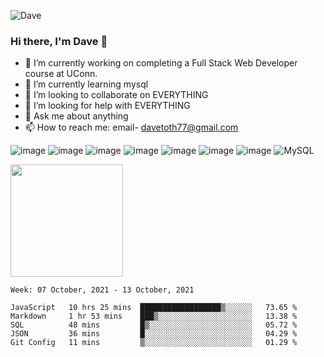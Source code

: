 ![Dave](https://user-images.githubusercontent.com/85111342/134810279-b830f802-03bb-4468-8ff8-9ea0d339aa8d.gif)



### Hi there, I'm Dave 👋


- 🔭 I’m currently working on completing a Full Stack Web Developer course at UConn.
- 🌱 I’m currently learning mysql
- 👯 I’m looking to collaborate on EVERYTHING
- 🤔 I’m looking for help with EVERYTHING
- 💬 Ask me about anything
- 📫 How to reach me: email- davetoth77@gmail.com

![image](https://img.shields.io/badge/JavaScript-323330?style=for-the-badge&logo=javascript&logoColor=F7DF1E)
![image](https://img.shields.io/badge/Node.js-339933?style=for-the-badge&logo=nodedotjs&logoColor=white)
![image](https://img.shields.io/badge/Jest-C21325?style=for-the-badge&logo=jest&logoColor=white)
![image](https://img.shields.io/badge/jQuery-0769AD?style=for-the-badge&logo=jquery&logoColor=white)
![image](https://img.shields.io/badge/HTML5-E34F26?style=for-the-badge&logo=html5&logoColor=white)
![image](https://img.shields.io/badge/CSS3-1572B6?style=for-the-badge&logo=css3&logoColor=white)
![image](https://img.shields.io/badge/Express.js-000000?style=for-the-badge&logo=express&logoColor=white)
![MySQL](https://img.shields.io/badge/mysql-%2300f.svg?style=for-the-badge&logo=mysql&logoColor=white)

<img height="180em" src="https://github-readme-stats.vercel.app/api?username=davetoth77&show_icons=true&hide_border=true&&count_private=true&include_all_commits=true" />

<!--START_SECTION:waka-->
```text
Week: 07 October, 2021 - 13 October, 2021

JavaScript   10 hrs 25 mins  ██████████████████▒░░░░░░   73.65 % 
Markdown     1 hr 53 mins    ███▒░░░░░░░░░░░░░░░░░░░░░   13.38 % 
SQL          48 mins         █▒░░░░░░░░░░░░░░░░░░░░░░░   05.72 % 
JSON         36 mins         █░░░░░░░░░░░░░░░░░░░░░░░░   04.29 % 
Git Config   11 mins         ▒░░░░░░░░░░░░░░░░░░░░░░░░   01.29 % 
```
<!--END_SECTION:waka-->
